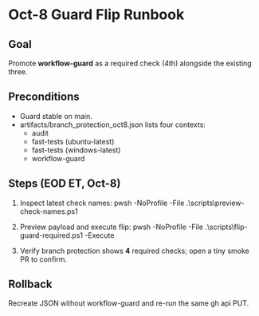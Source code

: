 # Oct-8 Guard Flip Runbook

## Goal
Promote **workflow-guard** as a required check (4th) alongside the existing three.

## Preconditions
- Guard stable on main.
- artifacts/branch_protection_oct8.json lists four contexts:
  - audit
  - fast-tests (ubuntu-latest)
  - fast-tests (windows-latest)
  - workflow-guard

## Steps (EOD ET, Oct-8)
1. Inspect latest check names:
   pwsh -NoProfile -File .\scripts\preview-check-names.ps1

2. Preview payload and execute flip:
   pwsh -NoProfile -File .\scripts\flip-guard-required.ps1 -Execute

3. Verify branch protection shows **4** required checks; open a tiny smoke PR to confirm.

## Rollback
Recreate JSON without workflow-guard and re-run the same gh api PUT.